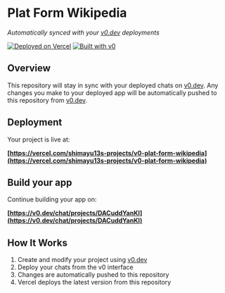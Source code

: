 # Plat Form Wikipedia

*Automatically synced with your [v0.dev](https://v0.dev) deployments*

[![Deployed on Vercel](https://img.shields.io/badge/Deployed%20on-Vercel-black?style=for-the-badge&logo=vercel)](https://vercel.com/shimayu13s-projects/v0-plat-form-wikipedia)
[![Built with v0](https://img.shields.io/badge/Built%20with-v0.dev-black?style=for-the-badge)](https://v0.dev/chat/projects/DACuddYanKl)

## Overview

This repository will stay in sync with your deployed chats on [v0.dev](https://v0.dev).
Any changes you make to your deployed app will be automatically pushed to this repository from [v0.dev](https://v0.dev).

## Deployment

Your project is live at:

**[https://vercel.com/shimayu13s-projects/v0-plat-form-wikipedia](https://vercel.com/shimayu13s-projects/v0-plat-form-wikipedia)**

## Build your app

Continue building your app on:

**[https://v0.dev/chat/projects/DACuddYanKl](https://v0.dev/chat/projects/DACuddYanKl)**

## How It Works

1. Create and modify your project using [v0.dev](https://v0.dev)
2. Deploy your chats from the v0 interface
3. Changes are automatically pushed to this repository
4. Vercel deploys the latest version from this repository